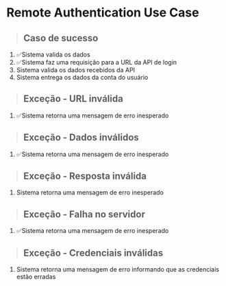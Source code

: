 # Remote Authentication Use Case

> ## Caso de sucesso
1. ✅Sistema valida os dados
2. ✅Sistema faz uma requisição para a URL da API de login
3. Sistema valida os dados recebidos da API
4. Sistema entrega os dados da conta do usuário

> ## Exceção - URL inválida
1. ✅Sistema retorna uma mensagem de erro inesperado

> ## Exceção - Dados inválidos
1. ✅Sistema retorna uma mensagem de erro inesperado

> ## Exceção - Resposta inválida
1. Sistema retorna uma mensagem de erro inesperado

> ## Exceção - Falha no servidor
1. ✅Sistema retorna uma mensagem de erro inesperado

> ## Exceção - Credenciais inválidas
1. Sistema retorna uma mensagem de erro informando que as credenciais estão erradas